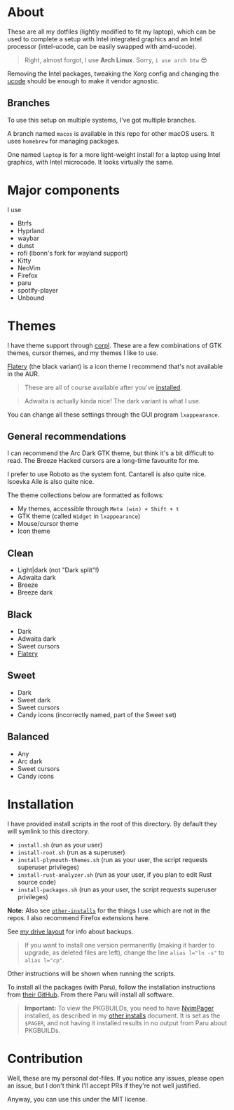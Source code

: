 # About

These are all my dotfiles (lightly modified to fit my laptop), which can be used to complete a setup with Intel integrated graphics and an Intel processor (intel-ucode, can be easily swapped with amd-ucode).

> Right, almost forgot, I use **Arch Linux**. Sorry, `i use arch btw` 😎

Removing the Intel packages, tweaking the Xorg config and changing the [ucode](https://wiki.archlinux.org/index.php/Microcode) should be enough to make it vendor agnostic.

## Branches

To use this setup on multiple systems, I've got multiple branches.

A branch named `macos` is available in this repo for other macOS users. It uses `homebrew` for managing packages.

One named `laptop` is for a more light-weight install for a laptop using Intel graphics, with Intel microcode. It looks virtually the same.

# Major components

I use

-   Btrfs
-   Hyprland
-   waybar
-   dunst
-   rofi (lbonn's fork for wayland support)
-   Kitty
-   NeoVim
-   Firefox
-   paru
-   spotify-player
-   Unbound

# Themes

I have theme support through [corpl](https://github.com/Icelk/iclu/tree/main/corpl).
These are a few combinations of GTK themes, cursor themes, and my themes I like to use.

[Flatery](https://store.kde.org/p/1332404/) (the black variant) is a icon theme I recommend that's not available in the AUR.

> These are all of course available after you've [installed](#installation).

> Adwaita is actually kinda nice!
> The dark variant is what I use.

You can change all these settings through the GUI program `lxappearance`.

## General recommendations

I can recommend the Arc Dark GTK theme, but think it's a bit difficult to read.
The Breeze Hacked cursors are a long-time favourite for me.

I prefer to use Roboto as the system font. Cantarell is also quite nice.
Isoevka Aile is also quite nice.

The theme collections below are formatted as follows:

-   My themes, accessible through `Meta (win) + Shift + t`
-   GTK theme (called `Widget` in `lxappearance`)
-   Mouse/cursor theme
-   Icon theme

## Clean

-   Light|dark (not "Dark split"!)
-   Adwaita dark
-   Breeze
-   Breeze dark

## Black

-   Dark
-   Adwaita dark
-   Sweet cursors
-   [Flatery](https://store.kde.org/p/1332404/)

## Sweet

-   Dark
-   Sweet dark
-   Sweet cursors
-   Candy icons (incorrectly named, part of the Sweet set)

## Balanced

-   Any
-   Arc dark
-   Sweet cursors
-   Candy icons

# Installation

I have provided install scripts in the root of this directory. By default they will symlink to this directory.

-   `install.sh` (run as your user)
-   `install-root.sh` (run as a superuser)
-   `install-plymouth-themes.sh` (run as your user, the script requests superuser privileges)
-   `install-rust-analyzer.sh` (run as your user, if you plan to edit Rust source code)
-   `install-packages.sh` (run as your user, the script requests superuser privileges)

**Note:** Also see [`other-installs`](other-installs.md) for the things I use which are not in the repos. I also recommend Firefox extensions here.

See [my drive layout](drive-layout.md) for info about backups.

> If you want to install one version permanently (making it harder to upgrade, as deleted files are left), change the line `alias l="ln -s"` to `alias l="cp"`.

Other instructions will be shown when running the scripts.

To install all the packages (with Paru), follow the installation instructions from [their GitHub](https://github.com/Morganamilo/paru). From there Paru will install all software.

> **Important:** To view the PKGBUILDs, you need to have [NvimPager](https://github.com/lucc/nvimpager) installed,
> as described in my [other installs](other-installs.md) document.
> It is set as the `$PAGER`, and not having it installed results in no output from Paru about PKGBUILDs.

# Contribution

Well, these are my personal dot-files. If you notice any issues, please open an issue, but I don't think I'll accept PRs if they're not well justified.

Anyway, you can use this under the MIT license.
